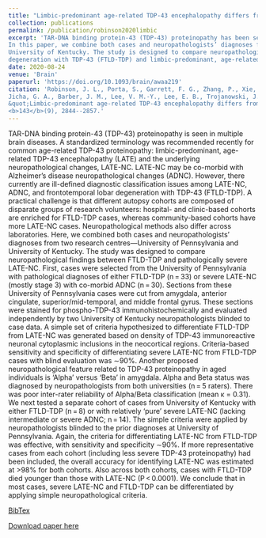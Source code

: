 ```yaml
---
title: "Limbic-predominant age-related TDP-43 encephalopathy differs from frontotemporal lobar degeneration"
collection: publications
permalink: /publication/robinson2020limbic
excerpt: 'TAR-DNA binding protein-43 (TDP-43) proteinopathy has been seen in multiple brain diseases. 
In this paper, we combine both cases and neuropathologists’ diagnoses from two research centres---University of Pennsylvania and 
University of Kentucky. The study is designed to compare neuropathological findings between frontotemporal lobar 
degeneration with TDP-43 (FTLD-TDP) and limbic-predominant, age-related TDP-43 encephalopathy (LATE).'
date: 2020-08-24
venue: 'Brain'
paperurl: 'https://doi.org/10.1093/brain/awaa219'
citation: 'Robinson, J. L., Porta, S., Garrett, F. G., Zhang, P., Xie, S. X., Suh, E., Van Deerlin, V. M., Abner, E. L., 
Jicha, G. A., Barber, J. M., Lee, V. M.-Y., Lee, E. B., Trojanowski, J. Q. and Nelson, P. T. (2020). 
&quot;Limbic-predominant age-related TDP-43 encephalopathy differs from frontotemporal lobar degeneration.&quot; <i>Brain</i>, 
<b>143</b>(9), 2844--2857.'
---
```

TAR-DNA binding protein-43 (TDP-43) proteinopathy is seen in multiple brain diseases. A standardized terminology was recommended recently 
for common age-related TDP-43 proteinopathy: limbic-predominant, age-related TDP-43 encephalopathy (LATE) and the underlying neuropathological 
changes, LATE-NC. LATE-NC may be co-morbid with Alzheimer’s disease neuropathological changes (ADNC). However, there currently are ill-defined 
diagnostic classification issues among LATE-NC, ADNC, and frontotemporal lobar degeneration with TDP-43 (FTLD-TDP). A practical challenge is 
that different autopsy cohorts are composed of disparate groups of research volunteers: hospital- and clinic-based cohorts are enriched for 
FTLD-TDP cases, whereas community-based cohorts have more LATE-NC cases. Neuropathological methods also differ across laboratories. Here, 
we combined both cases and neuropathologists’ diagnoses from two research centres—University of Pennsylvania and University of Kentucky. 
The study was designed to compare neuropathological findings between FTLD-TDP and pathologically severe LATE-NC. First, cases were selected 
from the University of Pennsylvania with pathological diagnoses of either FTLD-TDP (n = 33) or severe LATE-NC (mostly stage 3) 
with co-morbid ADNC (n = 30). Sections from these University of Pennsylvania cases were cut from amygdala, anterior cingulate, 
superior/mid-temporal, and middle frontal gyrus. These sections were stained for phospho-TDP-43 immunohistochemically and evaluated 
independently by two University of Kentucky neuropathologists blinded to case data. A simple set of criteria hypothesized to differentiate 
FTLD-TDP from LATE-NC was generated based on density of TDP-43 immunoreactive neuronal cytoplasmic inclusions in the neocortical regions. 
Criteria-based sensitivity and specificity of differentiating severe LATE-NC from FTLD-TDP cases with blind evaluation was ∼90%. 
Another proposed neuropathological feature related to TDP-43 proteinopathy in aged individuals is ‘Alpha’ versus ‘Beta’ in amygdala. 
Alpha and Beta status was diagnosed by neuropathologists from both universities (n = 5 raters). There was poor inter-rater reliability of 
Alpha/Beta classification (mean κ = 0.31). We next tested a separate cohort of cases from University of Kentucky with either FTLD-TDP (n = 8) 
or with relatively ‘pure’ severe LATE-NC (lacking intermediate or severe ADNC; n = 14). The simple criteria were applied by neuropathologists 
blinded to the prior diagnoses at University of Pennsylvania. Again, the criteria for differentiating LATE-NC from FTLD-TDP was effective, 
with sensitivity and specificity ∼90%. If more representative cases from each cohort (including less severe TDP-43 proteinopathy) had been 
included, the overall accuracy for identifying LATE-NC was estimated at >98% for both cohorts. Also across both cohorts, cases with FTLD-TDP 
died younger than those with LATE-NC (P < 0.0001). We conclude that in most cases, severe LATE-NC and FTLD-TDP can be differentiated by 
applying simple neuropathological criteria.

[BibTex](https://panpanzhang99299.github.io/pzhang/files/robinson2020limbic.bib)

[Download paper here](https://doi.org/10.1093/brain/awaa219)
